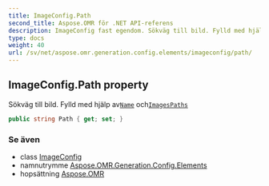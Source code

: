 ```yaml
---
title: ImageConfig.Path
second_title: Aspose.OMR för .NET API-referens
description: ImageConfig fast egendom. Sökväg till bild. Fylld med hjälp avName ochImagesPaths
type: docs
weight: 40
url: /sv/net/aspose.omr.generation.config.elements/imageconfig/path/
---
```

## ImageConfig.Path property

Sökväg till bild. Fylld med hjälp av[`Name`](../name/) och[`ImagesPaths`](../../../aspose.omr.generation/globalpagesettings/imagespaths/)

```csharp
public string Path { get; set; }
```

### Se även

* class [ImageConfig](../)
* namnutrymme [Aspose.OMR.Generation.Config.Elements](../../imageconfig/)
* hopsättning [Aspose.OMR](../../../)


